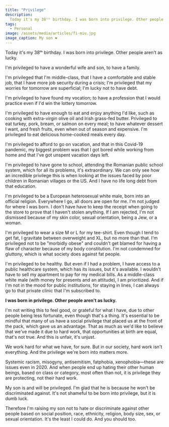 ```yaml
---
title: "Privilege"
description:
  Today it's my 38ᵗʰ birthday. I was born into privilege. Other people aren't as lucky.
tags:
  - Personal
image: /assets/media/articles/fi-miu.jpg
image_caption: My son ❤️
---
```


<p class="intro withcap">
  Today it's my 38ᵗʰ birthday. I was born into privilege. Other people aren't as lucky.
</p>

I'm privileged to have a wonderful wife and son, to have a family.

I'm privileged that I'm middle-class, that I have a comfortable and stable job, that I have more job security during a crisis; I'm privileged that my worries for tomorrow are superficial; I'm lucky not to have debt.

I'm privileged to have found my vocation; to have a profession that I would practice even if I'd win the lottery tomorrow.

I'm privileged to have enough to eat and enjoy anything I'd like, such as cooking with extra-virgin olive oil and Irish grass-fed butter. Privileged to eat turkey, pork, bream, or salmon on every meal; to have whatever dessert I want, and fresh fruits, even when out of season and expensive. I'm privileged to eat delicious home-cooked meals every day.

I'm privileged to afford to go on vacation, and that in this Covid-19 pandemic, my biggest problem was that I got bored while working from home and that I've got unspent vacation days left.

I'm privileged to have gone to school, attending the Romanian public school system, which for all its problems, it's extraordinary. We can only see how an incredible privilege this is when looking at the issues faced by poor children in Romanian villages or the US. And I have no life long debt from that education.

I'm privileged to be a European heterosexual white male, born into an official religion. Everywhere I go, all doors are open for me. I'm not judged for where I was born. I don't have have to keep the receipt when going to the store to prove that I haven't stolen anything. If I am rejected, I'm not dismissed because of my skin color, sexual orientation, being a Jew, or a woman.

I'm privileged to wear a size M or L for my tee-shirt. Even though I tend to get fat, I gravitate between overweight and XL, but no more than that. I'm privileged not to be "morbidly obese" and couldn't get blamed for having a flaw of character because of my body constitution. I'm not condemned for gluttony, which is what society does against fat people.

I'm privileged to be healthy. But even if I had a problem, I have access to a public healthcare system, which has its issues, but it's available. I wouldn't have to sell my apartment to pay for my medical bills. As a middle-class white male (with money for presents and an attitude), I am prioritized. And if I'm not in the mood for public institutions, for staying in lines, I can always go to that private clinic that I'm subscribed to.

**I was born in privilege. Other people aren't as lucky.**

I'm not writing this to feel good, or grateful for what I have, due to other people being less fortunate, even though that's a thing. It's essential to be mindful that many of us have a social privilege that placed us at the front of the pack, which gave us an advantage. That as much as we'd like to believe that we've made it due to hard work, that opportunities at birth are equal, that's not true. And this is unfair, it's unjust.

We work hard for what we have, for sure. But in our society, hard work isn't everything. And the privilege we're born into matters more.

Systemic racism, misogyny, antisemitism, fatphobia, xenophobia—these are issues even in 2020. And when people end up hating their other human beings, based on class or category, most often than not, it is privilege they are protecting, not their hard work.

My son is and will be privileged. I'm glad that he is because he won't be discriminated against. It's not shameful to be born into privilege, but it is dumb luck.

Therefore I'm raising my son not to hate or discriminate against other people based on social position, race, ethnicity, religion, body size, sex, or sexual orientation. It's the least I could do. And you should too.
